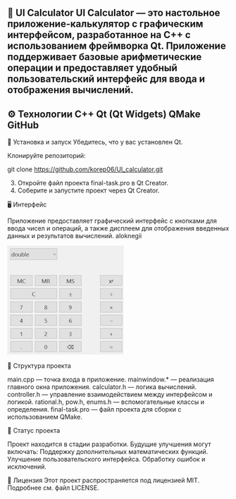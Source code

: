 📐 UI Calculator
UI Calculator — это настольное приложение-калькулятор с графическим интерфейсом, разработанное на C++ с использованием фреймворка Qt. Приложение поддерживает базовые арифметические операции и предоставляет удобный пользовательский интерфейс для ввода и отображения вычислений.​
------------------------------------------------------------------------------------------------------------------------------------------------------------------------------------------------------------------------------------------------------------------------------------
⚙️ Технологии
C++
Qt (Qt Widgets)
QMake​
GitHub
------------------------------------------------------------------------------------------------------------------------------------------------------------------------------------------------------------------------------------------------------------------------------------
🚀 Установка и запуск
Убедитесь, что у вас установлен Qt.

Клонируйте репозиторий:​

git clone https://github.com/korep06/UI_calculator.git

3. Откройте файл проекта final-task.pro в Qt Creator.
4. Соберите и запустите проект через Qt Creator.​

🖥️ Интерфейс

Приложение предоставляет графический интерфейс с кнопками для ввода чисел и операций, а также дисплеем для отображения введенных данных и результатов вычислений.​
aloknegii

![Интерфейс](https://github.com/korep06/UI_calculator/blob/main/main/assets/calc.gif)

📂 Структура проекта

main.cpp — точка входа в приложение.
mainwindow.* — реализация главного окна приложения.
calculator.h — логика вычислений.
controller.h — управление взаимодействием между интерфейсом и логикой.
rational.h, pow.h, enums.h — вспомогательные классы и определения.
final-task.pro — файл проекта для сборки с использованием QMake.​

📌 Статус проекта

Проект находится в стадии разработки. Будущие улучшения могут включать:​
Поддержку дополнительных математических функций.
Улучшение пользовательского интерфейса.
Обработку ошибок и исключений.​

📄 Лицензия
Этот проект распространяется под лицензией MIT. Подробнее см. файл LICENSE.​
